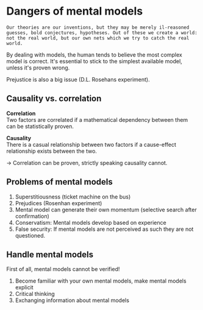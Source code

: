 # Dangers of mental models

    Our theories are our inventions, but they may be merely il-reasoned guesses, bold conjectures, hypotheses. Out of these we create a world: not the real world, but our own nets which we try to catch the real world.

By dealing with models, the human tends to believe the most complex model is correct. It's essential to stick to the simplest available model, unless it's proven wrong.

Prejustice is also a big issue (D.L. Rosehans experiment).

## Causality vs. correlation

__Correlation__  
Two factors are correlated if a mathematical dependency between them can be statistically proven.

__Causality__  
There is a casual relationship between two factors if a cause-effect relationship exists between the two.

-> Correlation can be proven, strictly speaking causality cannot.

## Problems of mental models

1. Superstitiousness (ticket machine on the bus)
1. Prejudices (Rosenhan experiment)
1. Mental model can generate their own momentum (selective search after confirmation)
1. Conservatism: Mental models develop based on experience
1. False security: If mental models are not perceived as such they are not questioned.

## Handle mental models

First of all, mental models cannot be verified!

1. Become familiar with your own mental models, make mental models explicit
1. Critical thinking
1. Exchanging information about mental models
